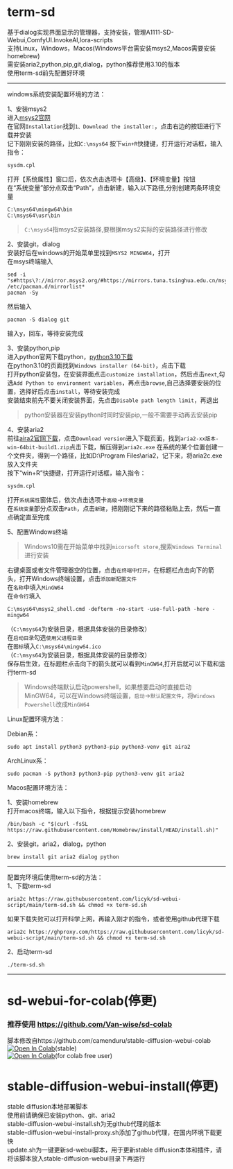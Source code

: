 # term-sd

基于dialog实现界面显示的管理器，支持安装，管理A1111-SD-Webui,ComfyUI.InvokeAI,lora-scripts  
支持Linux，Windows，Macos(Windows平台需安装msys2,Macos需要安装homebrew)  
需安装aria2,python,pip,git,dialog，python推荐使用3.10的版本  
使用term-sd前先配置好环境  

***

windows系统安装配置环境的方法：  

1、安装msys2  
进入[msys2官网](https://www.msys2.org/)  
在官网`Installation`找到`1、Download the installer:`，点击右边的按钮进行下载并安装  
记下刚刚安装的路径，比如`C:\msys64`
按下`win+R`快捷键，打开运行对话框，输入指令：  

    sysdm.cpl

打开【系统属性】窗口后，依次点击选项卡【高级】、【环境变量】按钮  
在“系统变量”部分点双击“Path”，点击新建，输入以下路径,分别创建两条环境变量  

    C:\msys64\mingw64\bin
    C:\msys64\usr\bin

>`C:\msys64`指msys2安装路径,要根据msys2实际的安装路径进行修改

2、安装git，dialog  
安装好后在windows的开始菜单里找到`MSYS2 MINGW64`，打开  
在msys终端输入  

    sed -i "s#https\?://mirror.msys2.org/#https://mirrors.tuna.tsinghua.edu.cn/msys2/#g" /etc/pacman.d/mirrorlist*
    pacman -Sy

然后输入  

    pacman -S dialog git

输入y，回车，等待安装完成  

3、安装python,pip  
进入python官网下载python，[python3.10下载](https://www.python.org/downloads/release/python-31011/)  
在python3.10的页面找到`Windows installer (64-bit)`，点击下载  
打开python安装包，在安装界面点击`customize installation`，然后点击`next`,勾选`Add Python to environment variables`，再点击`browse`,自己选择要安装的位置，选择好后点击`install`，等待安装完成  
安装结束前先不要关闭安装界面，先点击`Disable path length limit`，再退出  
>python安装器在安装python时同时安装pip,一般不需要手动再去安装pip

4、安装aria2  
前往[aira2官网下载](http://aria2.github.io/)，点击`Download version`进入下载页面，找到`aria2-xx版本-win-64bit-build1.zip`点击下载，解压得到`aria2c.exe`
在系统的某个位置创建一个文件夹，得到一个路径，比如D:\Program Files\aria2，记下来，将aria2c.exe放入文件夹  
按下“win+R”快捷键，打开运行对话框，输入指令：  

    sysdm.cpl  

打开`系统属性`窗体后，依次点击选项卡`高级`->`环境变量`  
在`系统变量`部分点双击`Path`，点击`新建`，把刚刚记下来的路径粘贴上去，然后一直点确定直至完成  

5、配置Windows终端  
>Windows10需在开始菜单中找到`micorsoft store`,搜索`Windows Terminal`进行安装

右键桌面或者文件管理器空的位置，点击`在终端中打开`，在标题栏点击向下的箭头，打开Windows终端设置，点击`添加新配置文件`  
在`名称`中填入`MinGW64`  
在`命令行`填入  
```
C:\msys64\msys2_shell.cmd -defterm -no-start -use-full-path -here -mingw64
```
（`C:\msys64`为安装目录，根据具体安装的目录修改）  
在`启动目录`勾选`使用父进程目录`  
在`图标`填入`C:\msys64\mingw64.ico`  
（`C:\msys64`为安装目录，根据具体安装的目录修改）  
保存后生效，在标题栏点击向下的箭头就可以看到`MinGW64`,打开后就可以下载和运行term-sd
>Windows终端默认启动powershell，如果想要启动时直接启动MinGW64，可以在Windows终端设置，`启动`->`默认配置文件`，将`Windows Powershell`改成`MinGW64`

Linux配置环境方法：

Debian系：  

    sudo apt install python3 python3-pip python3-venv git aira2

ArchLinux系：  

    sudo pacman -S python3 python3-pip python3-venv git aria2

Macos配置环境方法：

1、安装homebrew  
打开macos终端，输入以下指令，根据提示安装homebrew
```
/bin/bash -c "$(curl -fsSL https://raw.githubusercontent.com/Homebrew/install/HEAD/install.sh)"
```

2、安装git，aria2，dialog，python
```
brew install git aria2 dialog python
```

***

 配置完环境后使用term-sd的方法：  
 1、下载term-sd

    aria2c https://raw.githubusercontent.com/licyk/sd-webui-script/main/term-sd.sh && chmod +x term-sd.sh

如果下载失败可以打开科学上网，再输入刚才的指令，或者使用github代理下载  

    aria2c https://ghproxy.com/https://raw.githubusercontent.com/licyk/sd-webui-script/main/term-sd.sh && chmod +x term-sd.sh

2、启动term-sd

    ./term-sd.sh

***

# sd-webui-for-colab(停更)
### 推荐使用 https://github.com/Van-wise/sd-colab

脚本修改自https://github.com/camenduru/stable-diffusion-webui-colab  
[![Open In Colab](https://colab.research.google.com/assets/colab-badge.svg)](https://colab.research.google.com/github/licyk/sd-webui-scipt/blob/main/stable_diffusion_webui_colab.ipynb)(stable)  
[![Open In Colab](https://colab.research.google.com/assets/colab-badge.svg)](https://colab.research.google.com/github/licyk/sd-webui-scipt/blob/main/fast_stable_diffusion.ipynb)(for  colab free user)  

# stable-diffusion-webui-install(停更)

stable diffusion本地部署脚本  
使用前请确保已安装python、git、aria2  
stable-diffusion-webui-install.sh为无github代理的版本  
stable-diffusion-webui-install-proxy.sh添加了github代理，在国内环境下载更快  
update.sh为一键更新sd-webui脚本，用于更新stable diffusion本体和插件，请将该脚本放入stable-diffusion-webui目录下再运行
